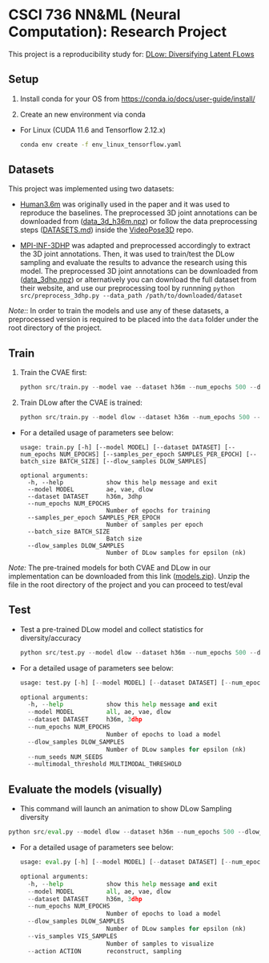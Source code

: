# CSCI 736 NN&ML (Neural Computation): Research Project

This project is a reproducibility study for: [DLow: Diversifying Latent FLows](https://arxiv.org/pdf/2003.08386.pdf)

## Setup

1. Install conda for your OS from https://conda.io/docs/user-guide/install/

2. Create an new environment via conda

- For Linux (CUDA 11.6 and Tensorflow 2.12.x)
    ```bash
    conda env create -f env_linux_tensorflow.yaml
    ```

## Datasets

This project was implemented using two datasets:

- [Human3.6m](http://vision.imar.ro/human3.6m/) was originally used in the paper and it was used to reproduce the baselines. The preprocessed 3D joint annotations can be downloaded from ([data_3d_h36m.npz](https://drive.google.com/file/d/1VrPFnUWxb56SXrkucy-HIxjcc6t80uxi/view?usp=share_link)) or follow the data preprocessing steps ([DATASETS.md](https://github.com/facebookresearch/VideoPose3D/blob/master/DATASETS.md)) inside the [VideoPose3D](https://github.com/facebookresearch/VideoPose3D) repo.

- [MPI-INF-3DHP](https://vcai.mpi-inf.mpg.de/3dhp-dataset/) was adapted and preprocessed accordingly to extract the 3D joint annotations. Then, it was used to train/test the DLow sampling and evaluate the results to advance the research using this model. The preprocessed 3D joint annotations can be downloaded from ([data_3dhp.npz](https://drive.google.com/file/d/1fJvPXi1-jTBJ4EV_1HNgpNTD-NOM4cM3/view?usp=share_link)) or alternatively you can download the full dataset from their website, and use our preprocessing tool by runnning ``python src/preprocess_3dhp.py --data_path /path/to/downloaded/dataset``

*Note:*: In order to train the models and use any of these datasets, a preprocessed version is required to be placed into the ``data`` folder under the root directory of the project.

## Train

1. Train the CVAE first:
    ```python
    python src/train.py --model vae --dataset h36m --num_epochs 500 --dlow_samples 50
    ```

2. Train DLow after the CVAE is trained:
    ```python
    python src/train.py --model dlow --dataset h36m --num_epochs 500 --dlow_samples 50 --batch_size 32
    ```

- For a detailed usage of parameters see below:
    ```
    usage: train.py [-h] [--model MODEL] [--dataset DATASET] [--num_epochs NUM_EPOCHS] [--samples_per_epoch SAMPLES_PER_EPOCH] [--batch_size BATCH_SIZE] [--dlow_samples DLOW_SAMPLES]

    optional arguments:
      -h, --help            show this help message and exit
      --model MODEL         ae, vae, dlow
      --dataset DATASET     h36m, 3dhp
      --num_epochs NUM_EPOCHS
                            Number of epochs for training
      --samples_per_epoch SAMPLES_PER_EPOCH
                            Number of samples per epoch
      --batch_size BATCH_SIZE
                            Batch size
      --dlow_samples DLOW_SAMPLES
                            Number of DLow samples for epsilon (nk)
    ```

*Note:* The pre-trained models for both CVAE and DLow in our implementation can be downloaded from this link ([models.zip](https://drive.google.com/file/d/1Ur96Byf7JJIISB-gWxvhjkQX3TNTAQN2/view?usp=share_link)). Unzip the file in the root directory of the project and you can proceed to test/eval

## Test

- Test a pre-trained DLow model and collect statistics for diversity/accuracy
    ```python
    python src/test.py --model dlow --dataset h36m --num_epochs 500 --dlow_samples 50
    ```

- For a detailed usage of parameters see below:
    ```python
    usage: test.py [-h] [--model MODEL] [--dataset DATASET] [--num_epochs NUM_EPOCHS] [--dlow_samples DLOW_SAMPLES] [--num_seeds NUM_SEEDS] [--multimodal_threshold MULTIMODAL_THRESHOLD]

    optional arguments:
      -h, --help            show this help message and exit
      --model MODEL         all, ae, vae, dlow
      --dataset DATASET     h36m, 3dhp
      --num_epochs NUM_EPOCHS
                            Number of epochs to load a model
      --dlow_samples DLOW_SAMPLES
                            Number of DLow samples for epsilon (nk)
      --num_seeds NUM_SEEDS
      --multimodal_threshold MULTIMODAL_THRESHOLD
    ```

## Evaluate the models (visually)

- This command will launch an animation to show DLow Sampling diversity
```python
python src/eval.py --model dlow --dataset h36m --num_epochs 500 --dlow_samples 50
```

- For a detailed usage of parameters see below:
    ```python
    usage: eval.py [-h] [--model MODEL] [--dataset DATASET] [--num_epochs NUM_EPOCHS] [--dlow_samples DLOW_SAMPLES] [--vis_samples VIS_SAMPLES] [--action ACTION]

    optional arguments:
      -h, --help            show this help message and exit
      --model MODEL         all, ae, vae, dlow
      --dataset DATASET     h36m, 3dhp
      --num_epochs NUM_EPOCHS
                            Number of epochs to load a model
      --dlow_samples DLOW_SAMPLES
                            Number of DLow samples for epsilon (nk)
      --vis_samples VIS_SAMPLES
                            Number of samples to visualize
      --action ACTION       reconstruct, sampling
    ```

